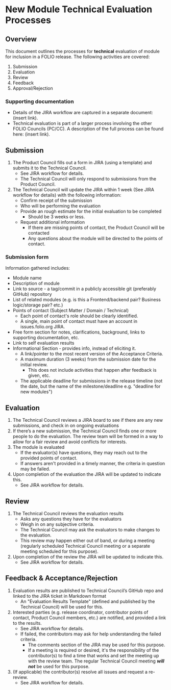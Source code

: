 
# New Module Technical Evaluation Processes

## Overview
This document outlines the processes for **technical** evaluation of module for inclusion in a FOLIO release.  The following activities are covered:
1. Submission
1. Evaluation
1. Review
1. Feedback
1. Approval/Rejection

### Supporting documentation
* Details of the JIRA workflow are captured in a separate document:  (insert link). 
* Technical evaluation is part of a larger process involving the other FOLIO Councils (PC/CC).  A description of the full process can be found here:  (insert link). 

## Submission
1. The Product Council fills out a form in JIRA (using a template) and submits it to the Technical Council.  
    * See JIRA workflow for details.
    * The Technical Council will only respond to submissions from the Product Council.
1. The Technical Council will update the JIRA within 1 week (See JIRA workflow for details) with the following information:
    * Confirm receipt of the submission
    * Who will be performing the evaluation
    * Provide an rough estimate for the initial evaluation to be completed
        * Should be 3 weeks or less.
    * Request additional information
        * If there are missing points of contact, the Product Council will be contacted
        * Any questions about the module will be directed to the points of contact.

### Submission form
Information gathered includes:
* Module name
* Description of module
* Link to source - a tag/commit in a publicly accessible git (preferably GitHub) repository 
* List of related modules (e.g. is this a Frontend/backend pair?  Business logic/storage pair?  etc.)
* Points of contact (Subject Matter / Domain / Technical)
  * Each point of contact's role should be clearly identified.
  * A single, main point of contact must have an account in issues.folio.org JIRA.
* Free form section for notes, clarifications, background, links to supporting documentation, etc.
* Link to self evaluation results
* Informational Section - provides info, instead of eliciting it.
  * A link/pointer to the most recent version of the Acceptance Criteria.
  * A maximum duration (3 weeks) from the submission date for the initial review.  
    * This does not include activities that happen after feedback is given, etc. 
  * The applicable deadline for submissions in the release timeline (not the date, but the name of the milestone/deadline e.g. "deadline for new modules")

## Evaluation
1. The Technical Council reviews a JIRA board to see if there are any new submissions, and check in on ongoing evaluations
1. If there’s a new submission, the Technical Council finds one or more people to do the evaluation. The review team will be formed in a way to allow for a fair review and avoid conflicts for interests.
1. The module is evaluated 
    * If the evaluator(s) have questions, they may reach out to the provided points of contact.
    * If answers aren't provided in a timely manner, the criteria in question may be failed.
1. Upon completion of the evaluation the JIRA will be updated to indicate this.
    * See JIRA workflow for details.

## Review
1. The Technical Council reviews the evaluation results
    * Asks any questions they have for the evaluators
    * Weigh in on any subjective criteria.
    * The Technical Council may ask the evaluators to make changes to the evaluation.  
    * This review may happen either out of band, or during a meeting (regularly scheduled Technical Council meeting or a separate meeting scheduled for this purpose).
1. Upon completion of the review the JIRA will be updated to indicate this.
    * See JIRA workflow for details.

## Feedback &  Acceptance/Rejection
 1. Evaluation results are published to Technical Council’s GitHub repo and linked to the JIRA ticket in Markdown format
    * An "Evaluation Results Template" (defined and published by the Technical Council) will be used for this.
 1. Interested parties (e.g. release coordinator, contributor points of contact, Product Council members, etc.) are notified, and provided a link to the results.
    * See JIRA workflow for details.
    * If failed, the contributors may ask for help understanding the failed criteria.
      * The comments section of the JIRA may be used for this purpose.  
      * If a meeting is required or desired, it's the responsibility of the contributor(s) to find a time that works and set the meeting up with the review team.  The regular Technical Council meeting ***will not*** be used for this purpose.
 1. (If applicable) the contributor(s) resolve all issues and request a re-review.  
    * See JIRA workflow for details.
